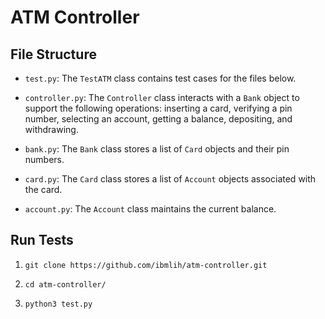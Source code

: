 # ATM Controller

## File Structure

* `test.py`: The `TestATM` class contains test cases for the files below.

* `controller.py`: The `Controller` class interacts with a `Bank` object to support the following operations: inserting a card, verifying a pin number, selecting an account, getting a balance, depositing, and withdrawing.

* `bank.py`: The `Bank` class stores a list of `Card` objects and their pin numbers.

* `card.py`: The `Card` class stores a list of `Account` objects associated with the card.

* `account.py`: The `Account` class maintains the current balance.

## Run Tests

1. `git clone https://github.com/ibmlih/atm-controller.git`

2. `cd atm-controller/`

3. `python3 test.py`
